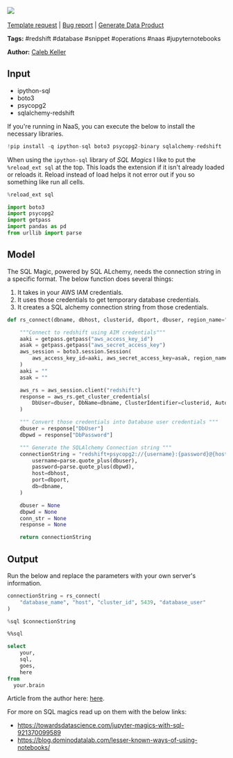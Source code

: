 <a href="https://app.naas.ai/user-redirect/naas/downloader?url=https://raw.githubusercontent.com/jupyter-naas/awesome-notebooks/master/Redshift/Redshift_Connect_with_SQL_Magic_and_IAM_Credentials.ipynb" target="_parent"><img src="https://naasai-public.s3.eu-west-3.amazonaws.com/Open_in_Naas_Lab.svg"/></a><br><br><a href="https://github.com/jupyter-naas/awesome-notebooks/issues/new?assignees=&labels=&template=template-request.md&title=Tool+-+Action+of+the+notebook+">Template request</a> | <a href="https://github.com/jupyter-naas/awesome-notebooks/issues/new?assignees=&labels=bug&template=bug_report.md&title=Redshift+-+Connect+with+SQL+Magic+and+IAM+Credentials:+Error+short+description">Bug report</a> | <a href="https://app.naas.ai/user-redirect/naas/downloader?url=https://raw.githubusercontent.com/jupyter-naas/awesome-notebooks/master/Naas/Naas_Start_data_product.ipynb" target="_parent">Generate Data Product</a>

**Tags:** #redshift #database #snippet #operations #naas #jupyternotebooks

**Author:** [Caleb Keller](https://www.linkedin.com/in/calebmkeller/)

## Input

- ipython-sql
- boto3
- psycopg2
- sqlalchemy-redshift

If you're running in NaaS, you can execute the below to install the necessary libraries.


```python
!pip install -q ipython-sql boto3 psycopg2-binary sqlalchemy-redshift
```

When using the `ipython-sql` library of *SQL Magics* I like to put the `%reload_ext sql` at the top. This loads the extension if it isn't already loaded or reloads it. Reload instead of load helps it not error out if you so something like run all cells.


```python
%reload_ext sql

import boto3
import psycopg2
import getpass
import pandas as pd
from urllib import parse
```

## Model

The SQL Magic, powered by SQL ALchemy, needs the connection string in a specific format. The below function does several things:

1. It takes in your AWS IAM credentials.
2. It uses those credentials to get temporary database credentials.
3. It creates a SQL alchemy connection string from those credentials.



```python
def rs_connect(dbname, dbhost, clusterid, dbport, dbuser, region_name="us-east-1"):

    """Connect to redshift using AIM credentials"""
    aaki = getpass.getpass("aws_access_key_id")
    asak = getpass.getpass("aws_secret_access_key")
    aws_session = boto3.session.Session(
        aws_access_key_id=aaki, aws_secret_access_key=asak, region_name=region_name
    )
    aaki = ""
    asak = ""

    aws_rs = aws_session.client("redshift")
    response = aws_rs.get_cluster_credentials(
        DbUser=dbuser, DbName=dbname, ClusterIdentifier=clusterid, AutoCreate=False
    )

    """ Convert those credentials into Database user credentials """
    dbuser = response["DbUser"]
    dbpwd = response["DbPassword"]

    """ Generate the SQLAlchemy Connection string """
    connectionString = "redshift+psycopg2://{username}:{password}@{host}:{port}/{db}?sslmode=prefer".format(
        username=parse.quote_plus(dbuser),
        password=parse.quote_plus(dbpwd),
        host=dbhost,
        port=dbport,
        db=dbname,
    )

    dbuser = None
    dbpwd = None
    conn_str = None
    response = None

    return connectionString
```

## Output

Run the below and replace the parameters with your own server's information.


```python
connectionString = rs_connect(
    "database_name", "host", "cluster_id", 5439, "database_user"
)
```


```python
%sql $connectionString
```


```sql
%%sql

select
    your,
    sql,
    goes,
    here
from
  your.brain
```


Article from the author here: <a href="https://calebmkeller.medium.com/jupyter-sql-magic-connection-to-redshift-using-iam-credentials-8a9c53ce29db" _target="blank">here</a>.

For more on SQL magics read up on them with the below links:
 - https://towardsdatascience.com/jupyter-magics-with-sql-921370099589
 - https://blog.dominodatalab.com/lesser-known-ways-of-using-notebooks/
